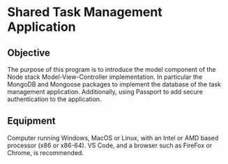 # Shared Task Management Application

## Objective 
The purpose of this program is to introduce the model component of the Node stack Model-View-Controller implementation. In particular the MongoDB and Mongoose packages to implement the database of the task management application. Additionally, using Passport to add secure authentication to the application.

## Equipment 
Computer running Windows, MacOS or Linux, with an Intel or AMD based processor (x86 or x86-64). VS Code, and a browser such as FireFox or Chrome, is recommended.


